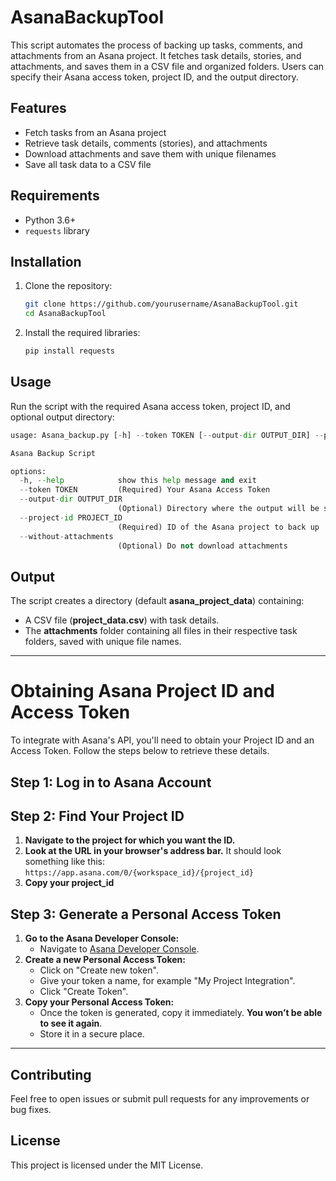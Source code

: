 # AsanaBackupTool
This script automates the process of backing up tasks, comments, and attachments from an Asana project. It fetches task details, stories, and attachments, and saves them in a CSV file and organized folders. Users can specify their Asana access token, project ID, and the output directory.

## Features

- Fetch tasks from an Asana project
- Retrieve task details, comments (stories), and attachments
- Download attachments and save them with unique filenames
- Save all task data to a CSV file

## Requirements

- Python 3.6+
- `requests` library

## Installation

1. Clone the repository:
    ```bash
    git clone https://github.com/yourusername/AsanaBackupTool.git
    cd AsanaBackupTool
    ```

2. Install the required libraries:
    ```bash
    pip install requests
    ```

## Usage
Run the script with the required Asana access token, project ID, and optional output directory:

```python Asana_backup.py --help
usage: Asana_backup.py [-h] --token TOKEN [--output-dir OUTPUT_DIR] --project-id PROJECT_ID [--without-attachments]

Asana Backup Script

options:
  -h, --help            show this help message and exit
  --token TOKEN         (Required) Your Asana Access Token
  --output-dir OUTPUT_DIR
                        (Optional) Directory where the output will be saved. Default is `asana_project_data`
  --project-id PROJECT_ID
                        (Required) ID of the Asana project to back up
  --without-attachments
                        (Optional) Do not download attachments
```
                       
## Output
The script creates a directory (default **asana_project_data**) containing:
- A CSV file (**project_data.csv**) with task details.
- The **attachments** folder containing all files in their respective task folders, saved with unique file names.

_____________________________________________________________________________________
# Obtaining Asana Project ID and Access Token

To integrate with Asana's API, you'll need to obtain your Project ID and an Access Token. Follow the steps below to retrieve these details.

## Step 1: Log in to Asana Account

## Step 2: Find Your Project ID
1. **Navigate to the project for which you want the ID.**
2. **Look at the URL in your browser's address bar.** It should look something like this:
   ```https://app.asana.com/0/{workspace_id}/{project_id}```
3. **Copy your project_id**

## Step 3: Generate a Personal Access Token
1. **Go to the Asana Developer Console:**
   - Navigate to [Asana Developer Console](https://app.asana.com/0/developer-console).
2. **Create a new Personal Access Token:**
   - Click on "Create new token".
   - Give your token a name, for example "My Project Integration".
   - Click "Create Token".
3. **Copy your Personal Access Token:**
   - Once the token is generated, copy it immediately. **You won’t be able to see it again**. 
   - Store it in a secure place.
___________________________________________________________________________________

## Contributing
Feel free to open issues or submit pull requests for any improvements or bug fixes.

## License
This project is licensed under the MIT License.  


